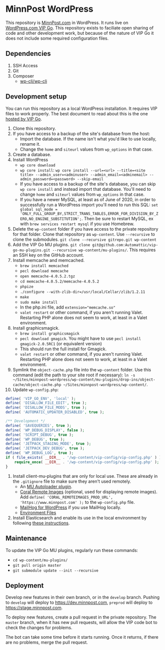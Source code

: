 # MinnPost WordPress

This repository is [MinnPost.com](https://www.minnpost.com) in WordPress. It runs live on [WordPress.com VIP Go](https://vip.wordpress.com/). This repository exists to faciliate open sharing of code and other development work, but because of the nature of VIP Go it does not include some required configuration files.

## Dependencies

1. SSH Access
2. Git
3. Composer
    - [wp-cli/wp-cli](https://packagist.org/packages/wp-cli/wp-cli)

## Development setup

You can run this repository as a local WordPress installation. It requires VIP files to work properly. The best document to read about this is the one [hosted by VIP Go](https://vip.wordpress.com/documentation/vip-go/local-vip-go-development-environment/).

1. Clone this repository.
1. If you have access to a backup of the site's database from the host:
    - Import the database. If the name isn't what you'd like to use locally, rename it.
    - Change the `home` and `siteurl` values from `wp_options` in that case.
1. Create a database.
1. Install WordPress
    - `wp core download`
    - `wp core install`:  `wp core install --url=<url> --title=<site title> --admin_user=<adminuser> --admin_email=<adminemail> --admin_password=<password> --skip-email`
    - If you have access to a backup of the site's database, you can skip `wp core install` and instead import that database. You'll need to change `home` and `siteurl` values from `wp_options` in that case.
    - If you have a newer MySQL, at least as of June of 2020, in order to successfully run a WordPress import you'll need to run this SQL: `set global sql_mode = 'ONLY_FULL_GROUP_BY,STRICT_TRANS_TABLES,ERROR_FOR_DIVISION_BY_ZERO,NO_ENGINE_SUBSTITUTION';`. Then be sure to restart MySQL, ex with `brew services restart mysql` if you use Homebrew.
1. Delete the `wp-content` folder if you have access to the private repository for that folder. Clone that repository as `wp-content`. Use `--recursive` to clone the submodules. `git clone --recursive gitrepo.git wp-content`
1. Add the VIP Go MU plugins. `git clone git@github.com:Automattic/vip-go-mu-plugins.git --recursive wp-content/mu-plugins/`. This requires an SSH key on the GitHub account.
1. Install memcache and memcached.
    - `brew install memcached` 
    - `pecl download memcache`
    - `open memcache-4.0.5.2.tgz`
    - `cd memcache-4.0.5.2/memcache-4.0.5.2`
    - `phpize`
    - `./configure --with-zlib-dir=/usr/local/Cellar/zlib/1.2.11`
    - `make`
    - `sudo make install`
    - In the php.ini file, add `extension="memcache.so"`
    - `valet restart` or other command, if you aren't running Valet. Restarting PHP alone does not seem to work, at least in a Valet environment.
1. Install graphicsmagick.
    - `brew install graphicsmagick`
    - `pecl download gmagick`. You might have to use `pecl install gmagick-2.0.5RC1` (or equivalent version)
    - This should run the full install for Gmagick.
    - `valet restart` or other command, if you aren't running Valet. Restarting PHP alone does not seem to work, at least in a Valet environment.
1. Symlink the `object-cache.php` file into the `wp-content` folder. Use this command (edit the path to your site root if necessary): `ln -s ~/Sites/minnpost-wordpress/wp-content/mu-plugins/drop-ins/object-cache/object-cache.php ~/Sites/minnpost-wordpress/wp-content/`.
1. Update `wp-config.php`:
```php
define( 'VIP_GO_ENV', 'local' );
define( 'DISALLOW_FILE_EDIT', true );
define( 'DISALLOW_FILE_MODS', true );
define( 'AUTOMATIC_UPDATER_DISABLED', true );

/** Development */
define( 'SAVEQUERIES', true );
define( 'WP_DEBUG_DISPLAY', false );
define( 'SCRIPT_DEBUG', true );
define( 'WP_DEBUG', true );
define( 'JETPACK_STAGING_MODE', true );
define( 'JETPACK_DEV_DEBUG', true );
define( 'WP_DEBUG_LOG', true );
if ( file_exists( __DIR__ . '/wp-content/vip-config/vip-config.php' ) ) {
    require_once( __DIR__ . '/wp-content/vip-config/vip-config.php' );
}
```
1. Install client-mu-plugins that are only for local use. These are already in the `.gitignore` file to make sure they aren't used remotely.
    - An [MU Autoloader plugin](https://gist.github.com/acki/a7132dfdb97da3404259ee802cce2bd7).
    - [Coral Remote Images](https://wordpress.org/plugins/coral-remote-images/) (optional, used for displaying remote images). Add `define( 'CORAL_REMOTEIMAGES_PROD_URL', 'https://www.minnpost.com' );` to the `wp-config.php` file.
    - [MailHog for WordPress](https://wordpress.org/plugins/wp-mailhog-smtp/) if you use MailHog locally.
    - [Environment Files](https://gist.github.com/jonathanstegall/905df73aed3a7d1b9255167eb7979509)
1. Install Elasticsearch and enable its use in the local environment by following [these instructions](https://gist.github.com/jonathanstegall/aef855c21156eaf526aadef27d8cfb99).

## Maintenance

To update the VIP Go MU plugins, regularly run these commands:

- `cd wp-content/mu-plugins/`
- `git pull origin master`
- `git submodule update --init --recursive`

## Deployment

Develop new features in their own branch, or in the `develop` branch. Pushing to `develop` will deploy to https://dev.minnpost.com, `preprod` will deploy to https://stage.minnpost.com.

To deploy new features, create a pull request in the private repository. The `master` branch, when it has new pull requests, will allow the VIP code bot to check the changes for problems.

The bot can take some time before it starts running. Once it returns, if there are no problems, merge the pull request.
